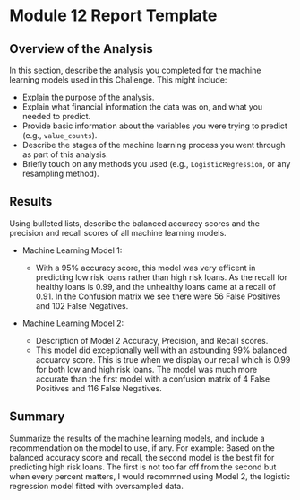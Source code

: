 # Module 12 Report Template

## Overview of the Analysis

In this section, describe the analysis you completed for the machine learning models used in this Challenge. This might include:

* Explain the purpose of the analysis.
* Explain what financial information the data was on, and what you needed to predict.
* Provide basic information about the variables you were trying to predict (e.g., `value_counts`).
* Describe the stages of the machine learning process you went through as part of this analysis.
* Briefly touch on any methods you used (e.g., `LogisticRegression`, or any resampling method).

## Results

Using bulleted lists, describe the balanced accuracy scores and the precision and recall scores of all machine learning models.

* Machine Learning Model 1:
  * With a 95% accuracy score, this model was very efficent in predicting low risk loans rather than high risk loans. As the recall for healthy loans is 0.99, and the unhealthy loans came at a recall of 0.91. In the Confusion matrix we see there were 56 False Positives and 102 False Negatives. 



* Machine Learning Model 2:
  * Description of Model 2 Accuracy, Precision, and Recall scores.
  * This model did exceptionally well with an astounding 99% balanced accuarcy score. This is true when we display our recall which is 0.99 for both low and high risk loans. The model was much more accurate than the first model with a confusion matrix of 4 False Positives and 116 False Negatives. 

## Summary

Summarize the results of the machine learning models, and include a recommendation on the model to use, if any. For example:
Based on the balanced accuracy score and recall, the second model is the best fit for predicting high risk loans. The first is not too far off from the second but when every percent matters, I would recommned using Model 2, the logistic regression model fitted with oversampled data.  


